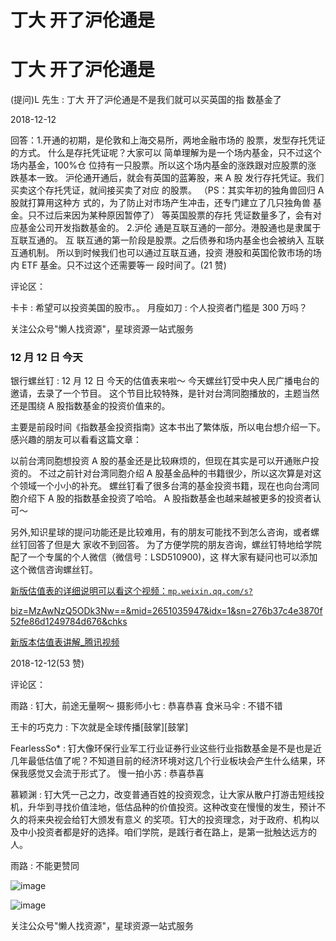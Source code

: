 # 丁大 开了沪伦通是

# 丁大 开了沪伦通是

(提问)L 先生 : 丁大 开了沪伦通是不是我们就可以买英国的指 数基金了

2018-12-12

回答：1.开通的初期，是伦敦和上海交易所，两地金融市场的 股票，发型存托凭证的方式。 什么是存托凭证呢？大家可以 简单理解为是一个场内基金，只不过这个场内基金，100%仓 位持有一只股票。所以这个场内基金的涨跌跟对应股票的涨 跌基本一致。 沪伦通开通后，就会有英国的蓝筹股，来 A 股 发行存托凭证。我们买卖这个存托凭证，就间接买卖了对应 的股票。 （PS：其实年初的独角兽回归 A 股就打算用这种方 式的，为了防止对市场产生冲击，还专门建立了几只独角兽 基金。只不过后来因为某种原因暂停了） 等英国股票的存托 凭证数量多了，会有对应基金公司开发指数基金的。 2.沪伦 通是互联互通的一部分。港股通也是隶属于互联互通的。 互 联互通的第一阶段是股票。之后债券和场内基金也会被纳入 互联互通机制。 所以到时候我们也可以通过互联互通，投资 港股和英国伦敦市场的场内 ETF 基金。只不过这个还需要等一 段时间了。(21 赞)

评论区：

卡卡 : 希望可以投资美国的股市。。 月瘦如刀 : 个人投资者门槛是 300 万吗？

关注公众号"懒人找资源"，星球资源一站式服务

### 12 月 12 日 今天

银行螺丝钉 : 12 月 12 日 今天的估值表来啦～ 今天螺丝钉受中央人民广播电台的邀请，去录了一个节目。 这个节目比较特殊，是针对台湾同胞播放的，主题当然还是围绕 A 股指数基金的投资价值来的。

主要是前段时间《指数基金投资指南》这本书出了繁体版，所以电台想介绍一下。 感兴趣的朋友可以看看这篇文章：

以前台湾同胞想投资 A 股的基金还是比较麻烦的，但现在其实是可以开通账户投资的。 不过之前针对台湾同胞介绍 A 股基金品种的书籍很少，所以这次算是对这个领域一个小小的补充。 螺丝钉看了很多台湾的基金投资书籍，现在也向台湾同胞介绍下 A 股的指数基金投资了哈哈。 A 股指数基金也越来越被更多的投资者认可～

另外,知识星球的提问功能还是比较难用，有的朋友可能找不到怎么咨询，或者螺丝钉回答了但是大 家收不到回答。 为了方便学院的朋友咨询，螺丝钉特地给学院配了一个专属的个人微信（微信号：LSD510900)，这 样大家有疑问也可以添加这个微信咨询螺丝钉。

[新版估值表的详细说明可以看这个视频：](http://mp.weixin.qq.com/s?__biz=MzAwNzQ5ODk3Nw%3D%3D&mid=2651035947&idx=1&sn=276b37c4e3870f52fe86d1249784d676&chksm=808a04a5b7fd8db36d2ae8a85ff8b46aaab1b5b8dc7948bc0c3a0ec6b491cc35fcc52995b1c0&scene=21&wechat_redirect)[`mp.weixin.qq.com/s?`](http://mp.weixin.qq.com/s?__biz=MzAwNzQ5ODk3Nw%3D%3D&mid=2651035947&idx=1&sn=276b37c4e3870f52fe86d1249784d676&chksm=808a04a5b7fd8db36d2ae8a85ff8b46aaab1b5b8dc7948bc0c3a0ec6b491cc35fcc52995b1c0&scene=21&wechat_redirect)

[biz=MzAwNzQ5ODk3Nw==&mid=2651035947&idx=1&sn=276b37c4e3870f52fe86d1249784d676&chks](http://mp.weixin.qq.com/s?__biz=MzAwNzQ5ODk3Nw%3D%3D&mid=2651035947&idx=1&sn=276b37c4e3870f52fe86d1249784d676&chksm=808a04a5b7fd8db36d2ae8a85ff8b46aaab1b5b8dc7948bc0c3a0ec6b491cc35fcc52995b1c0&scene=21&wechat_redirect)

[新版本估值表讲解](https://v.qq.com/x/page/o0519o1gocq.html)[_](https://v.qq.com/x/page/o0519o1gocq.html)[腾讯视频](https://v.qq.com/x/page/o0519o1gocq.html)

2018-12-12(53 赞)

评论区：

雨路 : 钉大，前途无量啊～ 摄影师小七 : 恭喜恭喜 食米马伞 : 不错不错

王卡的巧克力 : 下次就是全球传播[鼓掌][鼓掌]

FearlessSo* : 钉大像环保行业军工行业证券行业这些行业指数基金是不是也是近几年最低估值了呢？不知道目前的经济环境对这几个行业板块会产生什么结果，环保我感觉又会流于形式了。 慢一拍小苏 : 恭喜恭喜

慕颖渊 : 钉大凭一己之力，改变普通百姓的投资观念，让大家从散户打游击短线投机，升华到寻找价值洼地，低估品种的价值投资。这种改变在慢慢的发生，预计不久的将来央视会给钉大颁发有意义 的奖项。钉大的投资理念，对于政府、机构以及中小投资者都是好的选择。咱们学院，是践行者在路上，是第一批触达远方的人。

雨路 : 不能更赞同

![image](img/Image_1212.png)

![image](img/Image_1222.png)

关注公众号"懒人找资源"，星球资源一站式服务